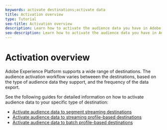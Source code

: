 ```yaml
---
keywords: activate destinations;activate data
title: Activation overview
type: Tutorial
seo-title: Activation overview
description: Learn how to activate the audience data you have in Adobe Experience Platform to various types of destinations.
seo-description: Learn how to activate the audience data you have in Adobe Experience Platform to various types of destinations.
---
```


# Activation overview

Adobe Experience Platform supports a wide range of destinations. The audience activation workflow varies betweeen the destinations, based on the type of audience data they support, and the frequency of the data export.

See the following guides for detailed information on how to activate audience data to your specific type of destination:

* [Activate audience data to segment streaming destinations](activate-segment-streaming-destinations.md)
* [Activate audience data to streaming profile-based destinations](activate-streaming-profile-destinations.md)
* [Activate audience data to batch profile-based destinations](activate-batch-profile-destinations.md)
